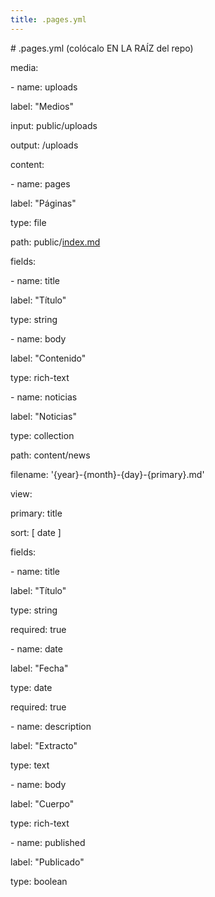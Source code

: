 ```yaml
---
title: .pages.yml
---
```

\# .pages.yml (colócalo EN LA RAÍZ del repo)

media:

\- name: uploads

label: "Medios"

input: public/uploads

output: /uploads

content:

\- name: pages

label: "Páginas"

type: file

path: public/[index.md](http://index.md)

fields:

\- name: title

label: "Título"

type: string

\- name: body

label: "Contenido"

type: rich-text

\- name: noticias

label: "Noticias"

type: collection

path: content/news

filename: '{year}-{month}-{day}-{primary}.md'

view:

primary: title

sort: \[ date \]

fields:

\- name: title

label: "Título"

type: string

required: true

\- name: date

label: "Fecha"

type: date

required: true

\- name: description

label: "Extracto"

type: text

\- name: body

label: "Cuerpo"

type: rich-text

\- name: published

label: "Publicado"

type: boolean